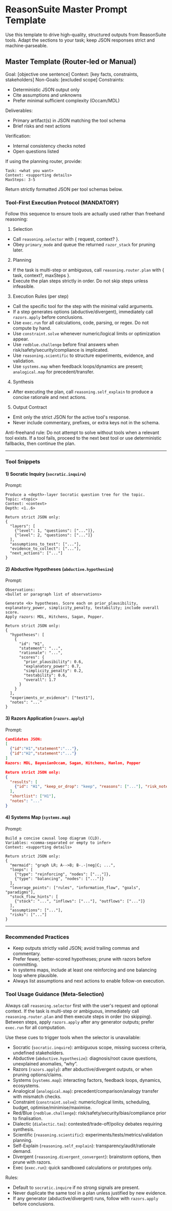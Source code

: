 # ReasonSuite Master Prompt Template

Use this template to drive high-quality, structured outputs from ReasonSuite tools. Adapt the sections to your task; keep JSON responses strict and machine-parseable.

## Master Template (Router-led or Manual)

Goal: [objective one sentence]
Context: [key facts, constraints, stakeholders]
Non-Goals: [excluded scope]
Constraints:

- Deterministic JSON output only
- Cite assumptions and unknowns
- Prefer minimal sufficient complexity (Occam/MDL)

Deliverables:

- Primary artifact(s) in JSON matching the tool schema
- Brief risks and next actions

Verification:

- Internal consistency checks noted
- Open questions listed

If using the planning router, provide:

```text
Task: <what you want>
Context: <supporting details>
MaxSteps: 3-5
```

Return strictly formatted JSON per tool schemas below.

### Tool-First Execution Protocol (MANDATORY)

Follow this sequence to ensure tools are actually used rather than freehand reasoning:

1) Selection

- Call `reasoning.selector` with { request, context? }.
- Obey `primary_mode` and queue the returned `razor_stack` for pruning later.

2) Planning

- If the task is multi-step or ambiguous, call `reasoning.router.plan` with { task, context?, maxSteps }.
- Execute the plan steps strictly in order. Do not skip steps unless infeasible.

3) Execution Rules (per step)

- Call the specific tool for the step with the minimal valid arguments.
- If a step generates options (abductive/divergent), immediately call `razors.apply` before conclusions.
- Use `exec.run` for all calculations, code, parsing, or regex. Do not compute by hand.
- Use `constraint.solve` whenever numeric/logical limits or optimization appear.
- Use `redblue.challenge` before final answers when risk/safety/security/compliance is implicated.
- Use `reasoning.scientific` to structure experiments, evidence, and validation.
- Use `systems.map` when feedback loops/dynamics are present; `analogical.map` for precedent/transfer.

4) Synthesis

- After executing the plan, call `reasoning.self_explain` to produce a concise rationale and next actions.

5) Output Contract

- Emit only the strict JSON for the active tool's response.
- Never include commentary, prefixes, or extra keys not in the schema.

Anti-freehand rule: Do not attempt to solve without tools when a relevant tool exists.
If a tool fails, proceed to the next best tool or use deterministic fallbacks, then continue the plan.

---

### Tool Snippets

#### 1) Socratic Inquiry (`socratic.inquire`)

Prompt:

```text
Produce a <depth>-layer Socratic question tree for the topic.
Topic: <topic>
Context: <context>
Depth: <1..6>

Return strict JSON only:
{
  "layers": [
    {"level": 1, "questions": ["..."]},
    {"level": 2, "questions": ["..."]}
  ],
  "assumptions_to_test": ["..."],
  "evidence_to_collect": ["..."],
  "next_actions": ["..."]
}
```

#### 2) Abductive Hypotheses (`abductive.hypothesize`)

Prompt:

```text
Observations:
<bullet or paragraph list of observations>

Generate <k> hypotheses. Score each on prior_plausibility, explanatory_power, simplicity_penalty, testability; include overall score.
Apply razors: MDL, Hitchens, Sagan, Popper.

Return strict JSON only:
{
  "hypotheses": [
    {
      "id": "H1",
      "statement": "...",
      "rationale": "...",
      "scores": {
        "prior_plausibility": 0.6,
        "explanatory_power": 0.7,
        "simplicity_penalty": 0.2,
        "testability": 0.6,
        "overall": 1.7
      }
    }
  ],
  "experiments_or_evidence": ["test1"],
  "notes": "..."
}
```

#### 3) Razors Application (`razors.apply`)

Prompt:

```json
Candidates JSON:
[
  {"id":"H1","statement":"..."},
  {"id":"H2","statement":"..."}
]
Razors: MDL, BayesianOccam, Sagan, Hitchens, Hanlon, Popper

Return strict JSON only:
{
  "results": [
    {"id": "H1", "keep_or_drop": "keep", "reasons": ["..."], "risk_notes": "..."}
  ],
  "shortlist": ["H1"],
  "notes": "..."
}
```

#### 4) Systems Map (`systems.map`)

Prompt:

```text
Build a concise causal loop diagram (CLD).
Variables: <comma-separated or empty to infer>
Context: <supporting details>

Return strict JSON only:
{
  "mermaid": "graph LR; A-->B; B-.-|neg|C; ...",
  "loops": [
    {"type": "reinforcing", "nodes": ["..."]},
    {"type": "balancing", "nodes": ["..."]}
  ],
  "leverage_points": ["rules", "information_flow", "goals", "paradigms"],
  "stock_flow_hints": [
    {"stock": "...", "inflows": ["..."], "outflows": ["..."]}
  ],
  "assumptions": ["..."],
  "risks": ["..."]
}
```

---

### Recommended Practices

- Keep outputs strictly valid JSON; avoid trailing commas and commentary.
- Prefer fewer, better-scored hypotheses; prune with razors before committing.
- In systems maps, include at least one reinforcing and one balancing loop where plausible.
- Always list assumptions and next actions to enable follow-on execution.

### Tool Usage Guidance (Meta-Selection)

Always call `reasoning.selector` first with the user's request and optional context.
If the task is multi-step or ambiguous, immediately call `reasoning.router.plan` and then execute steps in order (no skipping).
Between steps, apply `razors.apply` after any generator outputs; prefer `exec.run` for all computation.

Use these cues to trigger tools when the selector is unavailable:

- Socratic (`socratic.inquire`): ambiguous scope, missing success criteria, undefined stakeholders.
- Abductive (`abductive.hypothesize`): diagnosis/root cause questions, unexplained anomalies, “why”.
- Razors (`razors.apply`): after abductive/divergent outputs, or when pruning options/claims.
- Systems (`systems.map`): interacting factors, feedback loops, dynamics, ecosystems.
- Analogical (`analogical.map`): precedent/comparison/analogy transfer with mismatch checks.
- Constraint (`constraint.solve`): numeric/logical limits, scheduling, budget, optimise/minimise/maximise.
- Red/Blue (`redblue.challenge`): risk/safety/security/bias/compliance prior to finalisation.
- Dialectic (`dialectic.tas`): contested/trade-off/policy debates requiring synthesis.
- Scientific (`reasoning.scientific`): experiments/tests/metrics/validation planning.
- Self-Explain (`reasoning.self_explain`): transparency/audit/rationale demand.
- Divergent (`reasoning.divergent_convergent`): brainstorm options, then prune with razors.
- Exec (`exec.run`): quick sandboxed calculations or prototypes only.

Rules:

- Default to `socratic.inquire` if no strong signals are present.
- Never duplicate the same tool in a plan unless justified by new evidence.
- If any generator (abductive/divergent) runs, follow with `razors.apply` before conclusions.
